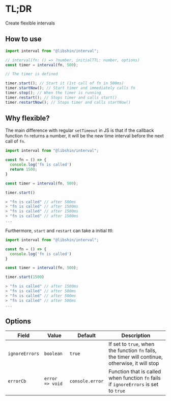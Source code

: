 # TL;DR

Create flexible intervals

## How to use

```js
import interval from "@libshin/interval";

// interval(fn: () => ?number, initialTTL: number, options)
const timer = interval(fn, 500);

// The timer is defined

timer.start(); // Start it (1st call of fn in 500ms)
timer.startNow(); // Start timer and immediately calls fn
timer.stop(); // When the timer is running
timer.restart(); // Stops timer and calls start()
timer.restartNow(); // Stops timer and calls startNow()
```

## Why flexible?

The main difference with regular `setTimeout` in JS is that if the callback function `fn` returns a number, it will be the new time interval before the next call of `fn`.

```js
import interval from "@libshin/interval";

const fn = () => {
  console.log('fn is called')
  return 1500;
}

const timer = interval(fn, 500);

timer.start()

> "fn is called" // after 500ms
> "fn is called" // after 1500ms
> "fn is called" // after 1500ms
> "fn is called" // after 1500ms
...
```

Furthermore, `start` and `restart` can take a initial ttl:

```js
import interval from "@libshin/interval";

const fn = () => {
  console.log('fn is called')
}

const timer = interval(fn, 500);

timer.start(1500)

> "fn is called" // after 1500ms
> "fn is called" // after 500ms
> "fn is called" // after 500ms
> "fn is called" // after 500ms
...
```

## Options

| Field          | Value           | Default         | Description                                                                                      |
| -------------- | --------------- | --------------- | ------------------------------------------------------------------------------------------------ |
| `ignoreErrors` | `boolean`       | `true`          | If set to `true`, when the function `fn` fails, the timer will continue, otherwise, it will stop |
| `errorCb`      | `error => void` | `console.error` | Function that is called when function `fn` fails if `ignoreErrors` is set to `true`              |
